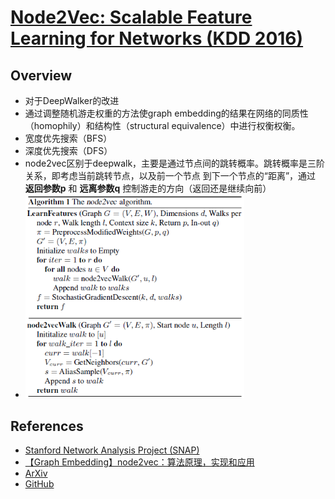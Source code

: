 # [Node2Vec: Scalable Feature Learning for Networks (KDD 2016)](https://drive.google.com/file/d/1MU4TTtyOrMJIbDSqkfNgklnKUc-XxJuT/view?usp=drivesdk)

## Overview
- 对于DeepWalker的改进
- 通过调整随机游走权重的方法使graph embedding的结果在网络的同质性（homophily）和结构性（structural equivalence）中进行权衡权衡。
- 宽度优先搜索（BFS）
- 深度优先搜索（DFS）
- node2vec区别于deepwalk，主要是通过节点间的跳转概率。跳转概率是三阶关系，即考虑当前跳转节点，以及前一个节点 到下一个节点的“距离”，通过 **返回参数p** 和 **远离参数q** 控制游走的方向（返回还是继续向前）
- <img width=350 src="images/node2vec.png">


## References
- [Stanford Network Analysis Project (SNAP)](https://snap.stanford.edu/node2vec/)
- [【Graph Embedding】node2vec：算法原理，实现和应用](https://zhuanlan.zhihu.com/p/56542707)
- [ArXiv](https://arxiv.org/abs/1607.00653)
- [GitHub](https://github.com/aditya-grover/node2vec)